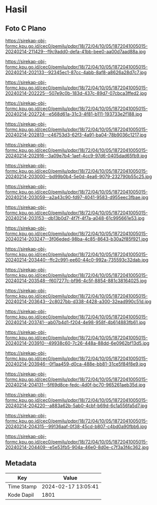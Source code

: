 # Hasil

## Foto C Plano

https://sirekap-obj-formc.kpu.go.id/cec0/pemilu/pdpr/18/72/04/10/05/1872041005015-20240214-211429--f9c9add0-defa-41bb-bee0-aa00d7aad88a.jpg

https://sirekap-obj-formc.kpu.go.id/cec0/pemilu/pdpr/18/72/04/10/05/1872041005015-20240214-202133--92345ec1-87cc-4abb-8af8-a8626a28d7c7.jpg

https://sirekap-obj-formc.kpu.go.id/cec0/pemilu/pdpr/18/72/04/10/05/1872041005015-20240214-202225--507e9c0b-183d-437c-89d7-07cbca3ffed2.jpg

https://sirekap-obj-formc.kpu.go.id/cec0/pemilu/pdpr/18/72/04/10/05/1872041005015-20240214-202724--e568d61a-31c3-4f81-b111-193733e2f188.jpg

https://sirekap-obj-formc.kpu.go.id/cec0/pemilu/pdpr/18/72/04/10/05/1872041005015-20240214-202813--c46753d3-62f3-4a91-ba04-78b9036c1217.jpg

https://sirekap-obj-formc.kpu.go.id/cec0/pemilu/pdpr/18/72/04/10/05/1872041005015-20240214-202916--3a09e7b4-1aef-4cc9-97d6-0405dad65fb9.jpg

https://sirekap-obj-formc.kpu.go.id/cec0/pemilu/pdpr/18/72/04/10/05/1872041005015-20240214-203000--bd99b0b4-5e0d-4ea6-9079-232790b55c25.jpg

https://sirekap-obj-formc.kpu.go.id/cec0/pemilu/pdpr/18/72/04/10/05/1872041005015-20240214-203059--a2a43c90-fd97-4041-9583-d955eec3fbae.jpg

https://sirekap-obj-formc.kpu.go.id/cec0/pemilu/pdpr/18/72/04/10/05/1872041005015-20240214-203153--db13b0d7-4f7f-4f7a-a048-61c995661e53.jpg

https://sirekap-obj-formc.kpu.go.id/cec0/pemilu/pdpr/18/72/04/10/05/1872041005015-20240214-203247--3f06eded-98ba-4c85-8643-b30a2f85f921.jpg

https://sirekap-obj-formc.kpu.go.id/cec0/pemilu/pdpr/18/72/04/10/05/1872041005015-20240214-203440--ffc2c991-ee60-44c0-992a-735593c32dab.jpg

https://sirekap-obj-formc.kpu.go.id/cec0/pemilu/pdpr/18/72/04/10/05/1872041005015-20240214-203548--f607277c-bf96-4c5f-8854-881c38164025.jpg

https://sirekap-obj-formc.kpu.go.id/cec0/pemilu/pdpr/18/72/04/10/05/1872041005015-20240214-203643--2c8027bb-d338-4428-a300-32ead990c51d.jpg

https://sirekap-obj-formc.kpu.go.id/cec0/pemilu/pdpr/18/72/04/10/05/1872041005015-20240214-203741--ab07b4d1-f204-4e98-958f-4b614883fb61.jpg

https://sirekap-obj-formc.kpu.go.id/cec0/pemilu/pdpr/18/72/04/10/05/1872041005015-20240214-203910--49938c60-7c26-448a-88dd-6e0962bf13d5.jpg

https://sirekap-obj-formc.kpu.go.id/cec0/pemilu/pdpr/18/72/04/10/05/1872041005015-20240214-203946--0f1aa459-d0ca-488e-bb81-31ce5f84f8e9.jpg

https://sirekap-obj-formc.kpu.go.id/cec0/pemilu/pdpr/18/72/04/10/05/1872041005015-20240214-204131--5f69d8ce-fedc-4d0f-bc70-965261aeb35d.jpg

https://sirekap-obj-formc.kpu.go.id/cec0/pemilu/pdpr/18/72/04/10/05/1872041005015-20240214-204220--a883a62b-5ab0-4cbf-b69d-6c1a556fa5d7.jpg

https://sirekap-obj-formc.kpu.go.id/cec0/pemilu/pdpr/18/72/04/10/05/1872041005015-20240214-204315--99136aaf-0f38-45cd-b807-c4bd0a90fbb6.jpg

https://sirekap-obj-formc.kpu.go.id/cec0/pemilu/pdpr/18/72/04/10/05/1872041005015-20240214-204409--e5e53fb5-904a-46e0-8d0e-c7f3a3f4c362.jpg


## Metadata

| Key        | Value               |
| ---------- | ------------------- |
| Time Stamp | 2024-02-17 13:05:41 |
| Kode Dapil | 1801                |



